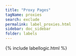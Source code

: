 ```yaml
---
title: "Proxy Pages"
tagName: proxies
search: exclude
permalink: label_proxies.html
sidebar: doc_sidebar
folder: labels
---
```

{% include labellogic.html %}



